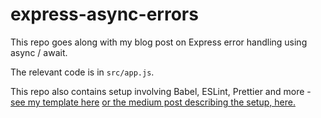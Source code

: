 # express-async-errors
This repo goes along with my blog post on Express error handling using async / await.

The relevant code is in `src/app.js`.

This repo also contains setup involving Babel, ESLint, Prettier and more -
[see my template here](https://github.com/neightjones/node-babel-template)
[or the medium post describing the setup, here.](https://medium.com/javascript-in-plain-english/a-minimal-node-js-express-babel-setup-part-1-6be7b3f3bb55)
